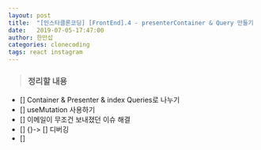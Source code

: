 ```yaml
---
layout: post
title:  "[인스타클론코딩] [FrontEnd].4 - presenterContainer & Query 만들기 "
date:   2019-07-05-17:47:00
author: 한만섭
categories: clonecoding
tags: react instagram
---
```


> ### 정리할 내용
- [] Container & Presenter & index Queries로 나누기 
- [] useMutation 사용하기 
- [] 이메일이 무조건 보내졌던 이슈 해결 
- [] {}-> [] 디버깅 
- [] 
